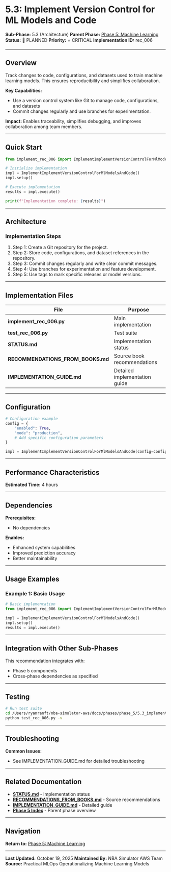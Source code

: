 # 5.3: Implement Version Control for ML Models and Code

**Sub-Phase:** 5.3 (Architecture)
**Parent Phase:** [Phase 5: Machine Learning](../PHASE_5_INDEX.md)
**Status:** 🔵 PLANNED
**Priority:** ⭐ CRITICAL
**Implementation ID:** rec_006

---

## Overview

Track changes to code, configurations, and datasets used to train machine learning models. This ensures reproducibility and simplifies collaboration.

**Key Capabilities:**
- Use a version control system like Git to manage code, configurations, and datasets
- Commit changes regularly and use branches for experimentation.

**Impact:**
Enables traceability, simplifies debugging, and improves collaboration among team members.

---

## Quick Start

```python
from implement_rec_006 import ImplementImplementVersionControlForMlModelsAndCode

# Initialize implementation
impl = ImplementImplementVersionControlForMlModelsAndCode()
impl.setup()

# Execute implementation
results = impl.execute()

print(f"Implementation complete: {results}")
```

---

## Architecture

### Implementation Steps

1. Step 1: Create a Git repository for the project.
2. Step 2: Store code, configurations, and dataset references in the repository.
3. Step 3: Commit changes regularly and write clear commit messages.
4. Step 4: Use branches for experimentation and feature development.
5. Step 5: Use tags to mark specific releases or model versions.

---

## Implementation Files

| File | Purpose |
|------|---------|
| **implement_rec_006.py** | Main implementation |
| **test_rec_006.py** | Test suite |
| **STATUS.md** | Implementation status |
| **RECOMMENDATIONS_FROM_BOOKS.md** | Source book recommendations |
| **IMPLEMENTATION_GUIDE.md** | Detailed implementation guide |

---

## Configuration

```python
# Configuration example
config = {
    "enabled": True,
    "mode": "production",
    # Add specific configuration parameters
}

impl = ImplementImplementVersionControlForMlModelsAndCode(config=config)
```

---

## Performance Characteristics

**Estimated Time:** 4 hours

---

## Dependencies

**Prerequisites:**
- No dependencies

**Enables:**
- Enhanced system capabilities
- Improved prediction accuracy
- Better maintainability

---

## Usage Examples

### Example 1: Basic Usage

```python
# Basic implementation
from implement_rec_006 import ImplementImplementVersionControlForMlModelsAndCode

impl = ImplementImplementVersionControlForMlModelsAndCode()
impl.setup()
results = impl.execute()
```

---

## Integration with Other Sub-Phases

This recommendation integrates with:
- Phase 5 components
- Cross-phase dependencies as specified

---

## Testing

```bash
# Run test suite
cd /Users/ryanranft/nba-simulator-aws/docs/phases/phase_5/5.3_implement_version_control_for_ml_models_and_code
python test_rec_006.py -v
```

---

## Troubleshooting

**Common Issues:**
- See IMPLEMENTATION_GUIDE.md for detailed troubleshooting

---

## Related Documentation

- **[STATUS.md](STATUS.md)** - Implementation status
- **[RECOMMENDATIONS_FROM_BOOKS.md](RECOMMENDATIONS_FROM_BOOKS.md)** - Source recommendations
- **[IMPLEMENTATION_GUIDE.md](IMPLEMENTATION_GUIDE.md)** - Detailed guide
- **[Phase 5 Index](../PHASE_5_INDEX.md)** - Parent phase overview

---

## Navigation

**Return to:** [Phase 5: Machine Learning](../PHASE_5_INDEX.md)

---

**Last Updated:** October 19, 2025
**Maintained By:** NBA Simulator AWS Team
**Source:** Practical MLOps  Operationalizing Machine Learning Models
